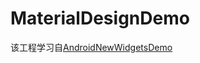 # MaterialDesignDemo
该工程学习自[AndroidNewWidgetsDemo](https://github.com/opengit/AndroidNewWidgetsDemo)